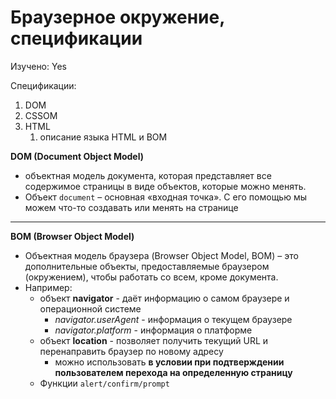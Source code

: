 # Браузерное окружение, спецификации

Изучено: Yes

Спецификации: 

1. DOM
2. CSSOM
3. HTML
    1. описание языка HTML и BOM

**DOM (Document Object Model)**

- объектная модель документа, которая представляет все содержимое страницы в виде объектов, которые можно менять.
- Объект `document` – основная «входная точка». С его помощью мы можем что-то создавать или менять на странице

---

**BOM (Browser Object Model)**

- Объектная модель браузера (Browser Object Model, BOM) – это дополнительные объекты, предоставляемые браузером (окружением), чтобы работать со всем, кроме документа.
- Например:
    - объект **navigator** - даёт информацию о самом браузере и операционной системе
        - *navigator.userAgent* - информация о текущем браузере
        - *navigator.platform* - информация о платформе
    - объект **location** - позволяет получить текущий URL и перенаправить браузер по новому адресу
        - можно использовать **в условии при подтверждении пользователем перехода на определенную страницу**
    - Функции `alert/confirm/prompt`